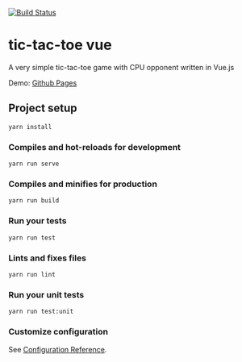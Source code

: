 [![Build Status](https://travis-ci.org/hmon/tic-tac-toe-vue.svg?branch=master)](https://travis-ci.org/hmon/tic-tac-toe-vue)
# tic-tac-toe vue
A very simple tic-tac-toe game with CPU opponent written in Vue.js

Demo: [Github Pages](https://hmon.github.io/tic-tac-toe-vue/)
## Project setup
```
yarn install
```

### Compiles and hot-reloads for development
```
yarn run serve
```

### Compiles and minifies for production
```
yarn run build
```

### Run your tests
```
yarn run test
```

### Lints and fixes files
```
yarn run lint
```

### Run your unit tests
```
yarn run test:unit
```

### Customize configuration
See [Configuration Reference](https://cli.vuejs.org/config/).
